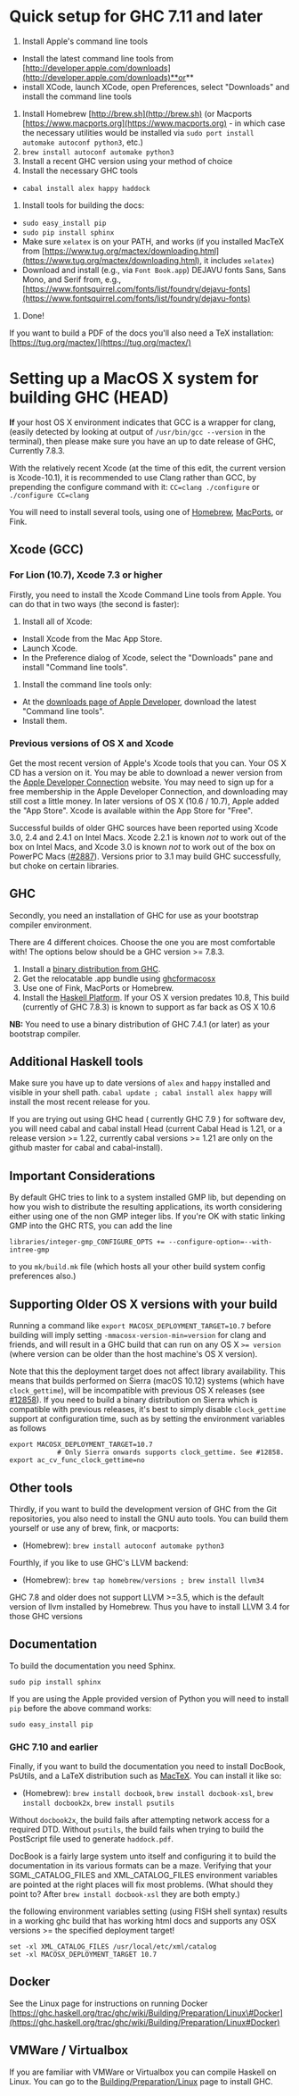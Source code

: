 # Quick setup for GHC 7.11 and later

1. Install Apple's command line tools

  - Install the latest command line tools from [http://developer.apple.com/downloads](http://developer.apple.com/downloads)**or**
  - install XCode, launch XCode, open Preferences, select "Downloads" and install the command line tools
1. Install Homebrew [http://brew.sh](http://brew.sh) (or Macports [https://www.macports.org](https://www.macports.org) - in which case the necessary utilities would be installed via `sudo port install automake autoconf python3`, etc.)
1. `brew install autoconf automake python3`
1. Install a recent GHC version using your method of choice
1. Install the necessary GHC tools

  - `cabal install alex happy haddock`
1.  Install tools for building the docs:

  - `sudo easy_install pip`
  - `sudo pip install sphinx`
  - Make sure `xelatex` is on your PATH, and works (if you installed MacTeX from [https://www.tug.org/mactex/downloading.html](https://www.tug.org/mactex/downloading.html), it includes `xelatex`)
  - Download and install (e.g., via `Font Book.app`) DEJAVU fonts Sans, Sans Mono, and Serif from, e.g., [https://www.fontsquirrel.com/fonts/list/foundry/dejavu-fonts](https://www.fontsquirrel.com/fonts/list/foundry/dejavu-fonts)
1. Done!


If you want to build a PDF of the docs you'll also need a TeX installation: [https://tug.org/mactex/](https://tug.org/mactex/)

# Setting up a MacOS X system for building  GHC (HEAD)

**If** your host OS X environment indicates that GCC is a wrapper for clang, (easily detected by looking at output of `/usr/bin/gcc --version` in the terminal),
then please make sure you have an up to date release of GHC, Currently 7.8.3.


With the relatively recent Xcode (at the time of this edit, the current version is Xcode-10.1), it is recommended to use Clang rather than GCC, by prepending the configure command with it: `CC=clang ./configure` or `./configure CC=clang`


You will need to install several tools, using one of  [Homebrew](http://mxcl.github.com/homebrew/),  [MacPorts](https://www.macports.org/), or Fink.

## Xcode (GCC)

### For Lion (10.7), Xcode 7.3 or higher


Firstly, you need to install the Xcode Command Line tools from Apple. You can do that in two ways (the second is faster):

1. Install all of Xcode:

  - Install Xcode from the Mac App Store.
  - Launch Xcode.
  - In the Preference dialog of Xcode, select the "Downloads" pane and install "Command line tools".
1. Install the command line tools only:

  - At the [downloads page of Apple Developer](http://developer.apple.com/downloads), download the latest "Command line tools".
  - Install them.

### Previous versions of OS X and Xcode


Get the most recent version of Apple's Xcode tools that you can. Your OS X CD has a version on it. You may be able to download a newer version from the [Apple Developer Connection](http://developer.apple.com/tools/xcode) website. You may need to sign up for a free membership in the Apple Developer Connection, and downloading may still cost a little money.  In later versions of OS X (10.6 / 10.7), Apple added the "App Store". Xcode is available within the App Store for "Free".


Successful builds of older GHC sources have been reported using Xcode 3.0, 2.4 and 2.4.1 on Intel Macs. Xcode 2.2.1 is known *not* to work out of the box on Intel Macs, and Xcode 3.0 is known *not* to work out of the box on PowerPC Macs ([\#2887](https://gitlab.haskell.org//ghc/ghc/issues/2887)). Versions prior to 3.1 may build GHC successfully, but choke on certain libraries.

## GHC


Secondly, you need an installation of GHC for use as your bootstrap compiler environment. 


There are 4 different choices. Choose the one you are most comfortable with! The options below should be a GHC version \>= 7.8.3.

1. Install a [binary distribution from GHC](http://www.haskell.org/ghc/download). 
1. Get the relocatable .app bundle using [ghcformacosx](http://github.com/ghcformacosx/ghc-dot-app)
1. Use one of Fink, MacPorts or Homebrew.
1. Install the [Haskell Platform](http://www.haskell.org/platform/).  If your OS X version predates 10.8, This build (currently of GHC 7.8.3) is known to support as far back as OS X 10.6 

**NB:** You need to use a binary distribution of GHC 7.4.1 (or later) as your bootstrap compiler.

## Additional Haskell tools


Make sure you have up to date versions of  `alex` and `happy` installed and visible in your shell path. `cabal update ; cabal install alex happy` will install the most recent release for you.


If you are trying out  using GHC head ( currently GHC 7.9 ) for software dev, you will need cabal and cabal install  Head  (current Cabal Head is 1.21, or a release version \>= 1.22, currently cabal versions \>= 1.21 are only on the github master for cabal and cabal-install).

## Important Considerations


By default GHC tries to link to a system installed GMP lib, but depending on how you wish to distribute the resulting applications,
its worth considering either using one of the non GMP integer libs.
If you're OK with static linking GMP into the GHC RTS,
you can add the line 

`libraries/integer-gmp_CONFIGURE_OPTS += --configure-option=--with-intree-gmp`


to you `mk/build.mk` file  (which hosts all your other build system config preferences also.)

## Supporting Older OS X versions with your build


Running a command like  `export MACOSX_DEPLOYMENT_TARGET=10.7` before building will imply setting `-mmacosx-version-min=version` for clang and friends, and will result in a GHC build that can run on any OS X `>= version` (where version can be older than the host machine's OS X version). 


Note that this the deployment target does not affect library availability. This means that builds performed on Sierra (macOS 10.12) systems (which have `clock_gettime`), will be incompatible with previous OS X releases (see [\#12858](https://gitlab.haskell.org//ghc/ghc/issues/12858)). If you need to build a binary distribution on Sierra which is compatible with previous releases, it's best to simply disable `clock_gettime` support at configuration time, such as by setting the environment variables as follows

```wiki
export MACOSX_DEPLOYMENT_TARGET=10.7
            # Only Sierra onwards supports clock_gettime. See #12858.      
export ac_cv_func_clock_gettime=no
```

## Other tools


Thirdly, if you want to build the development version of GHC from the Git repositories, you also need to install the GNU auto tools. You can build them yourself or use any of brew, fink, or macports:

- (Homebrew): `brew install autoconf automake python3`


Fourthly, if you like to use GHC's LLVM backend:

- (Homebrew): `brew tap homebrew/versions ; brew install llvm34`


GHC 7.8 and older does not support LLVM \>=3.5, which is the default version of llvm installed by Homebrew. Thus you have to install LLVM 3.4 for those GHC versions

## Documentation


To build the documentation you need Sphinx. 

```wiki
sudo pip install sphinx
```


If you are using the Apple provided version of Python you will need to install `pip` before the above command works:

```wiki
sudo easy_install pip
```

### GHC 7.10 and earlier


Finally, if you want to build the documentation you need to install DocBook, PsUtils, and a LaTeX distribution such as [MacTeX](https://tug.org/mactex/mactex-download.html). You can install it like so:

- (Homebrew): `brew install docbook`, `brew install docbook-xsl`, `brew install docbook2x`, `brew install psutils`


Without `docbook2x`, the build fails after attempting network access for a required DTD. Without `psutils`, the build fails when trying to build the PostScript file used to generate `haddock.pdf`.


DocBook is a fairly large system unto itself and configuring it to build the documentation in its various formats can be a maze. Verifying that your SGML_CATALOG_FILES and XML_CATALOG_FILES environment variables are pointed at the right places will fix most problems. (What should they point to? After `brew install docbook-xsl` they are both empty.)


the following environment variables setting (using FISH shell syntax) results in a working ghc build that has working html docs and supports any OSX versions \>= the specified deployment target!

```wiki
set -xl XML_CATALOG_FILES /usr/local/etc/xml/catalog
set -xl MACOSX_DEPLOYMENT_TARGET 10.7
```

## Docker


See the Linux page for instructions on running Docker
[https://ghc.haskell.org/trac/ghc/wiki/Building/Preparation/Linux\#Docker](https://ghc.haskell.org/trac/ghc/wiki/Building/Preparation/Linux#Docker)

## VMWare / Virtualbox


If you are familiar with VMWare or Virtualbox you can compile Haskell on Linux. You can go to the [Building/Preparation/Linux](building/preparation/linux) page to install GHC.
